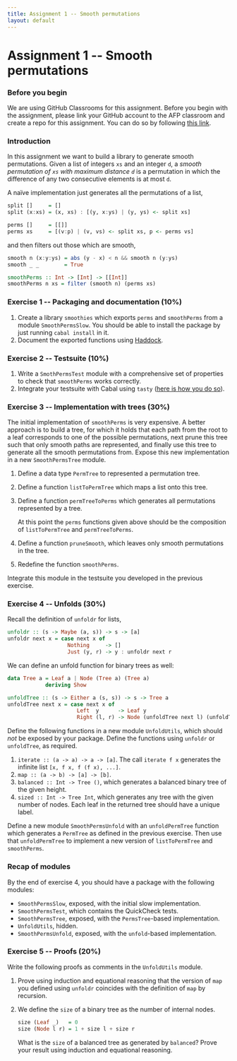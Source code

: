 ```yaml
---
title: Assignment 1 -- Smooth permutations
layout: default
---
```


# Assignment 1 -- Smooth permutations

### Before you begin

We are using GitHub Classrooms for this assignment. Before you begin with the assignment, please link your GitHub account to the AFP classroom and create a repo for this assignment. You can do so by following [this link](https://classroom.github.com/a/scD7K47R).

### Introduction

In this assignment we want to build a library to generate smooth permutations. Given a list of integers `xs` and an integer `d`, a _smooth permutation of `xs` with maximum distance `d`_ is a permutation in which the difference of any two consecutive elements is at most `d`.

A naïve implementation just generates all the permutations of a list,

```haskell
split []     = []
split (x:xs) = (x, xs) : [(y, x:ys) | (y, ys) <- split xs]

perms []     = [[]]
perms xs     = [(v:p) | (v, vs) <- split xs, p <- perms vs]
```

and then filters out those which are smooth,

```haskell
smooth n (x:y:ys) = abs (y - x) < n && smooth n (y:ys)
smooth _ _        = True

smoothPerms :: Int -> [Int] -> [[Int]]
smoothPerms n xs = filter (smooth n) (perms xs)
```

### Exercise 1 -- Packaging and documentation (10%)

1. Create a library `smoothies` which exports `perms` and `smoothPerms` from a module `SmoothPermsSlow`. You should be able to install the package by just running `cabal install` in it.
2. Document the exported functions using [Haddock](http://haskell-haddock.readthedocs.io/en/latest/index.html).

### Exercise 2 -- Testsuite (10%)

1. Write a `SmothPermsTest` module with a comprehensive set of properties to check that `smoothPerms` works correctly.
2. Integrate your testsuite with Cabal using `tasty` ([here is how you do so](https://github.com/feuerbach/tasty#project-organization-and-integration-with-cabal)).

### Exercise 3 -- Implementation with trees (30%)

The initial implementation of `smoothPerms` is very expensive. A better approach is to build a tree, for which it holds that each path from the root to a leaf corresponds to one of the possible permutations, next prune this tree such that only smooth paths are represented, and finally use this tree to generate all the smooth permutations from. Expose this new implementation in a new `SmoothPermsTree` module.

1. Define a data type `PermTree` to represented a permutation tree.
2. Define a function `listToPermTree` which maps a list onto this tree.
3. Define a function `permTreeToPerms` which generates all permutations represented by a tree.

    At this point the `perms` functions given above should be the composition of `listToPermTree` and `permTreeToPerms`.

4. Define a function `pruneSmooth`, which leaves only smooth permutations in the tree.
5. Redefine the function `smoothPerms`.

Integrate this module in the testsuite you developed in the previous exercise.

### Exercise 4 -- Unfolds (30%)

Recall the definition of `unfoldr` for lists,

```haskell
unfoldr :: (s -> Maybe (a, s)) -> s -> [a]
unfoldr next x = case next x of
                   Nothing     -> []
                   Just (y, r) -> y : unfoldr next r
```

We can define an unfold function for binary trees as well:

```haskell
data Tree a = Leaf a | Node (Tree a) (Tree a)
            deriving Show

unfoldTree :: (s -> Either a (s, s)) -> s -> Tree a
unfoldTree next x = case next x of
                      Left  y      -> Leaf y
                      Right (l, r) -> Node (unfoldTree next l) (unfoldTree next r)
```

Define the following functions in a new module `UnfoldUtils`, which should *not* be exposed by your package. Define the functions using `unfoldr` or `unfoldTree`, as required.

1. `iterate :: (a -> a) -> a -> [a]`. The call `iterate f x` generates the infinite list `[x, f x, f (f x), ...]`.
2. `map :: (a -> b) -> [a] -> [b]`.
3. `balanced :: Int -> Tree ()`, which generates a balanced binary tree of the given height.
4. `sized :: Int -> Tree Int`, which generates any tree with the given number of nodes. Each leaf in the returned tree should have a unique label.

Define a new module `SmoothPermsUnfold` with an `unfoldPermTree` function which generates a `PermTree` as defined in the previous exercise. Then use that `unfoldPermTree` to implement a new version of `listToPermTree` and `smoothPerms`.

### Recap of modules

By the end of exercise 4, you should have a package with the following modules:

* `SmoothPermsSlow`, exposed, with the initial slow implementation.
* `SmoothPermsTest`, which contains the QuickCheck tests.
* `SmoothPermsTree`, exposed, with the `PermsTree`-based implementation.
* `UnfoldUtils`, hidden.
* `SmoothPermsUnfold`, exposed, with the `unfold`-based implementation.

### Exercise 5 -- Proofs (20%)

Write the following proofs as comments in the `UnfoldUtils` module.

1. Prove using induction and equational reasoning that the version of `map` you defined using `unfoldr` coincides with the definition of `map` by recursion.
2. We define the `size` of a binary tree as the number of internal nodes.

    ```haskell
    size (Leaf _)   = 0
    size (Node l r) = 1 + size l + size r
    ```

    What is the `size` of a balanced tree as generated by `balanced`? Prove your result using induction and equational reasoning.
